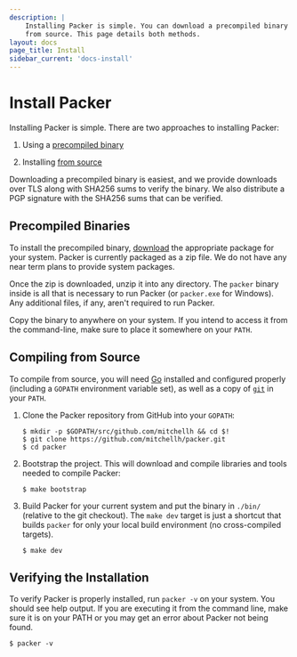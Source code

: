 ```yaml
---
description: |
    Installing Packer is simple. You can download a precompiled binary or compile
    from source. This page details both methods.
layout: docs
page_title: Install
sidebar_current: 'docs-install'
---
```


# Install Packer

Installing Packer is simple. There are two approaches to installing Packer:

1.  Using a [precompiled binary](#precompiled-binaries)

2.  Installing [from source](#compiling-from-source)

Downloading a precompiled binary is easiest, and we provide downloads over TLS
along with SHA256 sums to verify the binary. We also distribute a PGP signature
with the SHA256 sums that can be verified.

## Precompiled Binaries

To install the precompiled binary, [download](/downloads.html) the appropriate
package for your system. Packer is currently packaged as a zip file. We do not
have any near term plans to provide system packages.

Once the zip is downloaded, unzip it into any directory. The `packer` binary
inside is all that is necessary to run Packer (or `packer.exe` for Windows). Any
additional files, if any, aren't required to run Packer.

Copy the binary to anywhere on your system. If you intend to access it from the
command-line, make sure to place it somewhere on your `PATH`.

## Compiling from Source

To compile from source, you will need [Go](https://golang.org) installed and
configured properly (including a `GOPATH` environment variable set), as well
as a copy of [`git`](https://www.git-scm.com/) in your `PATH`.

1.  Clone the Packer repository from GitHub into your `GOPATH`:

    ``` shell
    $ mkdir -p $GOPATH/src/github.com/mitchellh && cd $!
    $ git clone https://github.com/mitchellh/packer.git
    $ cd packer
    ```

2.  Bootstrap the project. This will download and compile libraries and tools
    needed to compile Packer:

    ``` shell
    $ make bootstrap
    ```

3.  Build Packer for your current system and put the
    binary in `./bin/` (relative to the git checkout). The `make dev` target is
    just a shortcut that builds `packer` for only your local build environment (no
    cross-compiled targets).

    ``` shell
    $ make dev
    ```

## Verifying the Installation

To verify Packer is properly installed, run `packer -v` on your system. You
should see help output. If you are executing it from the command line, make sure
it is on your PATH or you may get an error about Packer not being found.

``` shell
$ packer -v
```
